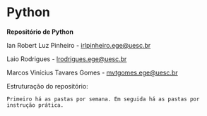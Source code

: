 # Python

**Repositório de Python**

  Ian Robert Luz Pinheiro - irlpinheiro.ege@uesc.br

  Laio Rodrigues - lrodrigues.ege@uesc.br

  Marcos Vinícius Tavares Gomes - mvtgomes.ege@uesc.br
  
  Estruturação do repositório:
  
    Primeiro há as pastas por semana. Em seguida há as pastas por instrução prática.

